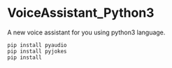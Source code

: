 # VoiceAssistant_Python3
A new voice assistant for you using python3 language. 

```
pip install pyaudio
pip install pyjokes
pip install 

